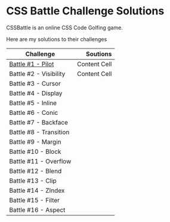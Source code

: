 # CSS Battle Challenge Solutions

CSSBattle is an online CSS Code Golfing game.

Here are my solutions to their challenges

| Challenge                        |     Soutions |
| -------------------------------- | -----------: |
| [Battle #1 - Pilot](#1-Pilot.md) | Content Cell |
| Battle #2 - Visibility           | Content Cell |
| Battle #3 - Cursor               |              |
| Battle #4 - Display              |              |
| Battle #5 - Inline               |              |
| Battle #6 - Conic                |              |
| Battle #7 - Backface             |              |
| Battle #8 - Transition           |              |
| Battle #9 - Margin               |              |
| Battle #10 - Block               |              |
| Battle #11 - Overflow            |              |
| Battle #12 - Blend               |              |
| Battle #13 - Clip                |              |
| Battle #14 - ZIndex              |              |
| Battle #15 - Filter              |              |
| Battle #16 - Aspect              |              |
